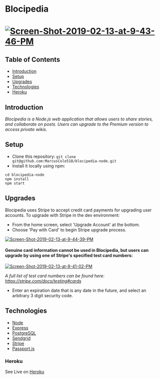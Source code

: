 # Blocipedia
# <a href="https://ibb.co/jZmQLfM"><img src="https://i.ibb.co/S7bMKyn/Screen-Shot-2019-02-13-at-9-43-46-PM.png" alt="Screen-Shot-2019-02-13-at-9-43-46-PM" border="0"></a>
## Table of Contents
* [Introduction](#introduction)
* [Setup](#setup)
* [Upgrades](#upgrades)
* [Technologies](#technologies)
* [Heroku](#heroku)

## Introduction
*Blocipedia is a Node.js web application that allows users to share stories, and collaborate on posts. Users can upgrade to the Premium version to access private wikis.*
## Setup
* Clone this repository: `git clone git@github.com:MarcusCole518/blocipedia-node.git`
* Install it locally using npm:
```
cd blocipedia-node
npm install 
npm start
```
## Upgrades

Blocipedia uses Stripe to accept credit card payments for upgrading user accounts. To upgrade with Stripe in the dev environment:

* From the home screen, select 'Upgrade Account' at the bottom.
* Choose 'Pay with Card' to begin Stripe upgrade process.

<a href="https://imgbb.com/"><img src="https://i.ibb.co/nr9CpqJ/Screen-Shot-2019-02-13-at-9-44-39-PM.png" alt="Screen-Shot-2019-02-13-at-9-44-39-PM" border="0"></a>

#### Genuine card information cannot be used in Blocipedia, but users can upgrade by using one of Stripe's specified test card numbers:

<a href="https://ibb.co/Q8V8g48"><img src="https://i.ibb.co/n3y3GF3/Screen-Shot-2019-02-13-at-9-41-02-PM.png" alt="Screen-Shot-2019-02-13-at-9-41-02-PM" border="0"></a>

*A full list of test card numbers can be found here: https://stripe.com/docs/testing#cards*

* Enter an expiration date that is any date in the future, and select an arbitrary 3 digit security code.

## Technologies
* [Node](https://nodejs.org/en/)
* [Express](https://expressjs.com/)
* [PostgreSQL](https://www.postgresql.org/)
* [Sendgrid](https://sendgrid.com/)
* [Stripe](https://stripe.com/)
* [Passport.js](http://www.passportjs.org/)
### Heroku
See Live on [Heroku](https://marcuscole518-blocipedia.herokuapp.com/)
